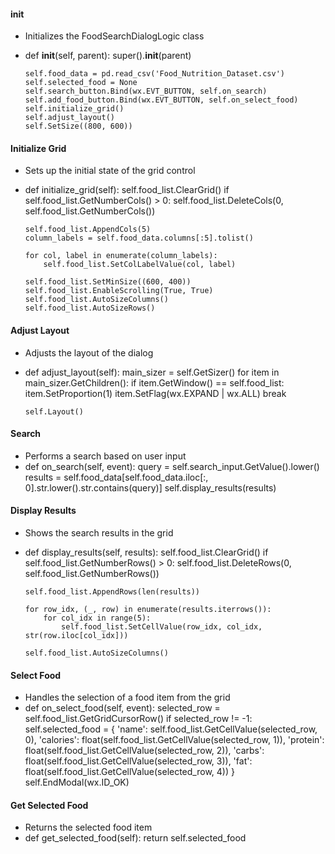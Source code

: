 #### **__init__**
- Initializes the FoodSearchDialogLogic class
-	def __init__(self, parent):
		super().__init__(parent)
		
		self.food_data = pd.read_csv('Food_Nutrition_Dataset.csv')
		self.selected_food = None
		self.search_button.Bind(wx.EVT_BUTTON, self.on_search)
		self.add_food_button.Bind(wx.EVT_BUTTON, self.on_select_food)
		self.initialize_grid()
		self.adjust_layout()
		self.SetSize((800, 600))

#### **Initialize Grid**
- Sets up the initial state of the grid control
-	def initialize_grid(self):
		self.food_list.ClearGrid()
		if self.food_list.GetNumberCols() > 0:
			self.food_list.DeleteCols(0, self.food_list.GetNumberCols())
		
		self.food_list.AppendCols(5)
		column_labels = self.food_data.columns[:5].tolist()
		
		for col, label in enumerate(column_labels):
			self.food_list.SetColLabelValue(col, label)
			
		self.food_list.SetMinSize((600, 400))
		self.food_list.EnableScrolling(True, True)
		self.food_list.AutoSizeColumns()
		self.food_list.AutoSizeRows()

#### **Adjust Layout**
- Adjusts the layout of the dialog
-	def adjust_layout(self):
		main_sizer = self.GetSizer()
		for item in main_sizer.GetChildren():
			if item.GetWindow() == self.food_list:
				item.SetProportion(1)
				item.SetFlag(wx.EXPAND | wx.ALL)
				break
		
		self.Layout()

#### **Search**
- Performs a search based on user input
-	def on_search(self, event):
		query = self.search_input.GetValue().lower()
		results = self.food_data[self.food_data.iloc[:, 0].str.lower().str.contains(query)]
		self.display_results(results)

#### **Display Results**
- Shows the search results in the grid
-	def display_results(self, results):
		self.food_list.ClearGrid()
		if self.food_list.GetNumberRows() > 0:
			self.food_list.DeleteRows(0, self.food_list.GetNumberRows())

		self.food_list.AppendRows(len(results))

		for row_idx, (_, row) in enumerate(results.iterrows()):
			for col_idx in range(5):
				self.food_list.SetCellValue(row_idx, col_idx, str(row.iloc[col_idx]))

		self.food_list.AutoSizeColumns()

#### **Select Food**
- Handles the selection of a food item from the grid
-	def on_select_food(self, event):
		selected_row = self.food_list.GetGridCursorRow()
		if selected_row != -1:
			self.selected_food = {
				'name': self.food_list.GetCellValue(selected_row, 0),
				'calories': float(self.food_list.GetCellValue(selected_row, 1)),
				'protein': float(self.food_list.GetCellValue(selected_row, 2)),
				'carbs': float(self.food_list.GetCellValue(selected_row, 3)),
				'fat': float(self.food_list.GetCellValue(selected_row, 4))
			}
			self.EndModal(wx.ID_OK)

#### **Get Selected Food**
- Returns the selected food item
-	def get_selected_food(self):
		return self.selected_food
